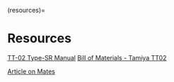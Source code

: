 

(resources)=
# Resources

[TT-02 Type-SR Manual](https://m.blog.naver.com/kimhj9/222075546706)
[Bill of Materials - Tamiya TT02](https://github.com/NVIDIA-AI-IOT/jetracer/blob/master/docs/tamiya/bill_of_materials.md)

[Article on Mates](https://learn.onshape.com/courses/all-the-ways-to-use-mate-connectors?returnTo=/learn/article/all-the-ways-to-use-mate-connectors)




 


